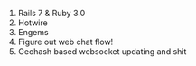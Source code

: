 1. Rails 7 & Ruby 3.0
2. Hotwire
3. Engems
4. Figure out web chat flow!
5. Geohash based websocket updating and shit